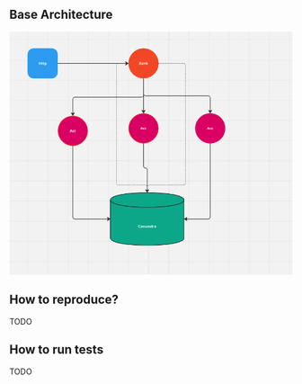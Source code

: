 ## Base Architecture

![Architecture](./assets/architecture.png)


## How to reproduce?

TODO

## How to run tests
TODO